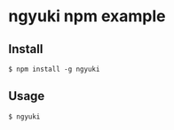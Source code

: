 # ngyuki npm example

## Install

```console
$ npm install -g ngyuki
```

## Usage

```console
$ ngyuki
```
